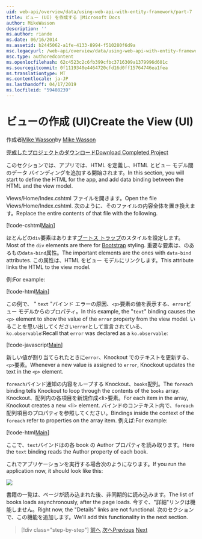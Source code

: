 ```yaml
---
uid: web-api/overview/data/using-web-api-with-entity-framework/part-7
title: ビュー (UI) を作成する |Microsoft Docs
author: MikeWasson
description: ''
ms.author: riande
ms.date: 06/16/2014
ms.assetid: b2445062-a1fe-4133-8994-f510280f6d9a
msc.legacyurl: /web-api/overview/data/using-web-api-with-entity-framework/part-7
msc.type: authoredcontent
ms.openlocfilehash: 62c4523c2c6fb399cfbc3716309a1379996d601c
ms.sourcegitcommit: 0f1119340e4464720cfd16d0ff15764746ea1fea
ms.translationtype: MT
ms.contentlocale: ja-JP
ms.lasthandoff: 04/17/2019
ms.locfileid: "59408239"
---
```

# <a name="create-the-view-ui"></a><span data-ttu-id="f2005-102">ビューの作成 (UI)</span><span class="sxs-lookup"><span data-stu-id="f2005-102">Create the View (UI)</span></span>

<span data-ttu-id="f2005-103">作成者[Mike Wasson](https://github.com/MikeWasson)</span><span class="sxs-lookup"><span data-stu-id="f2005-103">by [Mike Wasson](https://github.com/MikeWasson)</span></span>

[<span data-ttu-id="f2005-104">完成したプロジェクトのダウンロード</span><span class="sxs-lookup"><span data-stu-id="f2005-104">Download Completed Project</span></span>](https://github.com/MikeWasson/BookService)

<span data-ttu-id="f2005-105">このセクションでは、アプリでは、HTML を定義し、HTML とビュー モデル間のデータ バインディングを追加する開始されます。</span><span class="sxs-lookup"><span data-stu-id="f2005-105">In this section, you will start to define the HTML for the app, and add data binding between the HTML and the view model.</span></span>

<span data-ttu-id="f2005-106">Views/Home/Index.cshtml ファイルを開きます。</span><span class="sxs-lookup"><span data-stu-id="f2005-106">Open the file Views/Home/Index.cshtml.</span></span> <span data-ttu-id="f2005-107">次のように、そのファイルの内容全体を置き換えます。</span><span class="sxs-lookup"><span data-stu-id="f2005-107">Replace the entire contents of that file with the following.</span></span>

[!code-cshtml[Main](part-7/samples/sample1.cshtml)]

<span data-ttu-id="f2005-108">ほとんどの`div`要素はあります[ブートス トラップ](http://getbootstrap.com/)のスタイルを設定します。</span><span class="sxs-lookup"><span data-stu-id="f2005-108">Most of the `div` elements are there for [Bootstrap](http://getbootstrap.com/) styling.</span></span> <span data-ttu-id="f2005-109">重要な要素は、のあるもの`data-bind`属性。</span><span class="sxs-lookup"><span data-stu-id="f2005-109">The important elements are the ones with `data-bind` attributes.</span></span> <span data-ttu-id="f2005-110">この属性は、HTML をビュー モデルにリンクします。</span><span class="sxs-lookup"><span data-stu-id="f2005-110">This attribute links the HTML to the view model.</span></span>

<span data-ttu-id="f2005-111">例:</span><span class="sxs-lookup"><span data-stu-id="f2005-111">For example:</span></span>

[!code-html[Main](part-7/samples/sample2.html)]

<span data-ttu-id="f2005-112">この例で、 &quot; `text` &quot;バインド エラーの原因、`<p>`要素の値を表示する、`error`ビュー モデルからのプロパティ。</span><span class="sxs-lookup"><span data-stu-id="f2005-112">In this example, the &quot;`text`&quot; binding causes the `<p>` element to show the value of the `error` property from the view model.</span></span> <span data-ttu-id="f2005-113">いることを思い出してください`error`として宣言されている、 `ko.observable`:</span><span class="sxs-lookup"><span data-stu-id="f2005-113">Recall that `error` was declared as a `ko.observable`:</span></span>

[!code-javascript[Main](part-7/samples/sample3.js)]

<span data-ttu-id="f2005-114">新しい値が割り当てられたときに`error`、Knockout でのテキストを更新する、`<p>`要素。</span><span class="sxs-lookup"><span data-stu-id="f2005-114">Whenever a new value is assigned to `error`, Knockout updates the text in the `<p>` element.</span></span>

<span data-ttu-id="f2005-115">`foreach`バインド通知の内容をループする Knockout、`books`配列。</span><span class="sxs-lookup"><span data-stu-id="f2005-115">The `foreach` binding tells Knockout to loop through the contents of the `books` array.</span></span> <span data-ttu-id="f2005-116">Knockout、配列内の各項目を新規作成&lt;li&gt;要素。</span><span class="sxs-lookup"><span data-stu-id="f2005-116">For each item in the array, Knockout creates a new &lt;li&gt; element.</span></span> <span data-ttu-id="f2005-117">バインドのコンテキスト内で、`foreach`配列項目のプロパティを参照してください。</span><span class="sxs-lookup"><span data-stu-id="f2005-117">Bindings inside the context of the `foreach` refer to properties on the array item.</span></span> <span data-ttu-id="f2005-118">例えば:</span><span class="sxs-lookup"><span data-stu-id="f2005-118">For example:</span></span>

[!code-html[Main](part-7/samples/sample4.html)]

<span data-ttu-id="f2005-119">ここで、`text`バインドはの各 book の Author プロパティを読み取ります。</span><span class="sxs-lookup"><span data-stu-id="f2005-119">Here the `text` binding reads the Author property of each book.</span></span>

<span data-ttu-id="f2005-120">これでアプリケーションを実行する場合次のようになります。</span><span class="sxs-lookup"><span data-stu-id="f2005-120">If you run the application now, it should look like this:</span></span>

![](part-7/_static/image1.png)

<span data-ttu-id="f2005-121">書籍の一覧は、ページが読み込まれた後、非同期的に読み込みます。</span><span class="sxs-lookup"><span data-stu-id="f2005-121">The list of books loads asynchronously, after the page loads.</span></span> <span data-ttu-id="f2005-122">今すぐ、&quot;詳細&quot;リンクは機能しません。</span><span class="sxs-lookup"><span data-stu-id="f2005-122">Right now, the &quot;Details&quot; links are not functional.</span></span> <span data-ttu-id="f2005-123">次のセクションで、この機能を追加します。</span><span class="sxs-lookup"><span data-stu-id="f2005-123">We'll add this functionality in the next section.</span></span>

> [!div class="step-by-step"]
> <span data-ttu-id="f2005-124">[前へ](part-6.md)
> [次へ](part-8.md)</span><span class="sxs-lookup"><span data-stu-id="f2005-124">[Previous](part-6.md)
[Next](part-8.md)</span></span>

